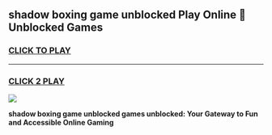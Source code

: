 
## shadow boxing game unblocked Play Online 👋 Unblocked Games
<h3>
<a href="https://premium.freeplayer.one?title=shadow_boxing_game_unblocked&ref=19F">CLICK TO PLAY</a></h3>
<hr>

<h3>
<a href="https://premium.freeplayer.one?title=shadow_boxing_game_unblocked&ref=19F">CLICK 2 PLAY</a>
  
</h3>

<a href="https://premium.freeplayer.one?title=shadow_boxing_game_unblocked&ref=19F"><img src="https://clearcache.store/games.png"></a>


**shadow boxing game unblocked games unblocked: Your Gateway to Fun and Accessible Online Gaming**
